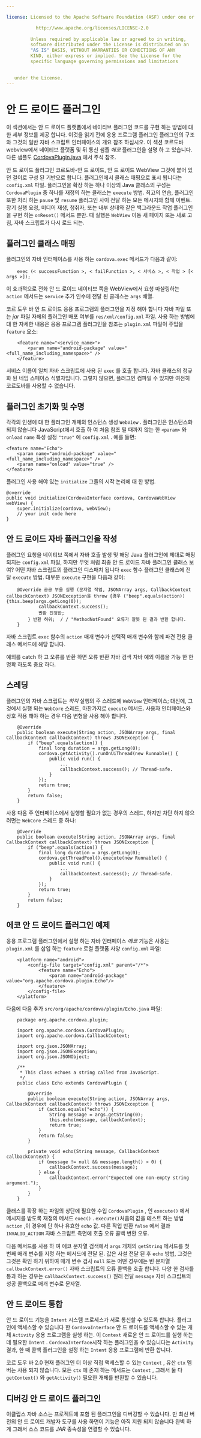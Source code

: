 ```yaml
---

license: Licensed to the Apache Software Foundation (ASF) under one or more contributor license agreements. See the NOTICE file distributed with this work for additional information regarding copyright ownership. The ASF licenses this file to you under the Apache License, Version 2.0 (the "License"); you may not use this file except in compliance with the License. You may obtain a copy of the License at

           http://www.apache.org/licenses/LICENSE-2.0
    
         Unless required by applicable law or agreed to in writing,
         software distributed under the License is distributed on an
         "AS IS" BASIS, WITHOUT WARRANTIES OR CONDITIONS OF ANY
         KIND, either express or implied. See the License for the
         specific language governing permissions and limitations
    

   under the License.
---
```


# 안 드 로이드 플러그인

이 섹션에서는 안 드 로이드 플랫폼에서 네이티브 플러그인 코드를 구현 하는 방법에 대 한 세부 정보를 제공 합니다. 이것을 읽기 전에 응용 프로그램 플러그인 플러그인의 구조와 그것의 일반 자바 스크립트 인터페이스의 개요 참조 하십시오. 이 섹션 코르도바 webview에서 네이티브 플랫폼 및 뒤 통신 샘플 *에코* 플러그인을 설명 하 고 있습니다. 다른 샘플도 [CordovaPlugin.java][1] 에서 주석 참조.

 [1]: https://github.com/apache/cordova-android/blob/master/framework/src/org/apache/cordova/CordovaPlugin.java

안 드 로이드 플러그인 코르도바-안 드 로이드, 안 드 로이드 WebView 그것에 붙어 있던 걸이로 구성 된 기반으로 합니다. 플러그인에서 클래스 매핑으로 표시 됩니다는 `config.xml` 파일. 플러그인을 확장 하는 하나 이상의 Java 클래스의 구성는 `CordovaPlugin` 중 하나를 재정의 하는 클래스는 `execute` 방법. 최고의 연습, 플러그인 또한 처리 하는 `pause` 및 `resume` 플러그인 사이 전달 하는 모든 메시지와 함께 이벤트. 장기 실행 요청, 미디어 재생, 청취자, 또는 내부 상태와 같은 백그라운드 작업 플러그인을 구현 하는 `onReset()` 메서드 뿐만. 때 실행은 `WebView` 이동 새 페이지 또는 새로 고침, 자바 스크립트가 다시 로드 되는.

## 플러그인 클래스 매핑

플러그인의 자바 인터페이스를 사용 하는 `cordova.exec` 메서드가 다음과 같이:

        exec (< successFunction >, < failFunction >, < 서비스 >, < 작업 > [< args >]);
    

이 효과적으로 전화 안 드 로이드 네이티브 쪽을 WebView에서 요청 마샬링하는 `action` 메서드는 `service` 추가 인수에 전달 된 클래스는 `args` 배열.

코르 도우 바 안 드 로이드 응용 프로그램의 플러그인을 지정 해야 합니다 자바 파일 또는 *jar* 파일 자체의 플러그인 배포 여부를 `res/xml/config.xml` 파일. 사용 하는 방법에 대 한 자세한 내용은 응용 프로그램 플러그인을 참조는 `plugin.xml` 파일이 주입을 `feature` 요소:

        <feature name="<service_name>">
            <param name="android-package" value="<full_name_including_namespace>" />
        </feature>
    

서비스 이름이 일치 자바 스크립트에 사용 된 `exec` 를 호출 합니다. 자바 클래스의 정규화 된 네임 스페이스 식별자입니다. 그렇지 않으면, 플러그인 컴파일 수 있지만 여전히 코르도바를 사용할 수 없습니다.

## 플러그인 초기화 및 수명

각각의 인생에 대 한 플러그인 개체의 인스턴스 생성 `WebView` . 플러그인은 인스턴스화되지 않습니다 JavaScript에서 호출 하 여 처음 참조 될 때까지 않는 한 `<param>` 와 `onload` `name` 특성 설정 `"true"` 에 `config.xml` . 예를 들면:

    <feature name="Echo">
        <param name="android-package" value="<full_name_including_namespace>" />
        <param name="onload" value="true" />
    </feature>
    

플러그인 사용 해야 있는 `initialize` 그들의 시작 논리에 대 한 방법.

    @override
    public void initialize(CordovaInterface cordova, CordovaWebView webView) {
        super.initialize(cordova, webView);
        // your init code here
    }
    

## 안 드 로이드 자바 플러그인을 작성

플러그인 요청을 네이티브 쪽에서 자바 호출 발생 및 해당 Java 플러그인에 제대로 매핑되지는 `config.xml` 파일, 하지만 무엇 처럼 최종 안 드 로이드 자바 플러그인 클래스 보여? 어떤 자바 스크립트의 플러그인 디스패치 됩니다 `exec` 함수 플러그인 클래스에 전달 `execute` 방법. 대부분 `execute` 구현을 다음과 같이:

        @Override 공공 부울 실행 (문자열 작업, JSONArray args, CallbackContext callbackContext) JSONException을 throw {경우 ("beep".equals(action)) {this.beep(args.getLong(0));
                callbackContext.success();
                반환 진정한;
            } 반환 허위;  / / "MethodNotFound" 오류가 잘못 된 결과 반환 합니다.
        }
    

자바 스크립트 `exec` 함수의 `action` 매개 변수가 선택적 매개 변수와 함께 파견 전용 클래스 메서드에 해당 합니다.

예외를 catch 하 고 오류를 반환 하면 오류 반환 자바 검색 자바 예외 이름을 가능 한 한 명확 하도록 중요 하다.

## 스레딩

플러그인의 자바 스크립트는 *하지* 실행의 주 스레드에 `WebView` 인터페이스; 대신에, 그것에서 실행 되는 `WebCore` 스레드, 마찬가지로 `execute` 메서드. 사용자 인터페이스와 상호 작용 해야 하는 경우 다음 변형을 사용 해야 합니다.

        @Override
        public boolean execute(String action, JSONArray args, final CallbackContext callbackContext) throws JSONException {
            if ("beep".equals(action)) {
                final long duration = args.getLong(0);
                cordova.getActivity().runOnUiThread(new Runnable() {
                    public void run() {
                        ...
                        callbackContext.success(); // Thread-safe.
                    }
                });
                return true;
            }
            return false;
        }
    

사용 다음 주 인터페이스에서 실행할 필요가 없는 경우의 스레드, 하지만 차단 하지 않으려면는 `WebCore` 스레드 중 하나:

        @Override
        public boolean execute(String action, JSONArray args, final CallbackContext callbackContext) throws JSONException {
            if ("beep".equals(action)) {
                final long duration = args.getLong(0);
                cordova.getThreadPool().execute(new Runnable() {
                    public void run() {
                        ...
                        callbackContext.success(); // Thread-safe.
                    }
                });
                return true;
            }
            return false;
        }
    

## 에코 안 드 로이드 플러그인 예제

응용 프로그램 플러그인에서 설명 하는 자바 인터페이스 *에코* 기능은 사용는 `plugin.xml` 를 삽입 하는 `feature` 로컬 플랫폼 사양 `config.xml` 파일:

        <platform name="android">
            <config-file target="config.xml" parent="/*">
                <feature name="Echo">
                    <param name="android-package" value="org.apache.cordova.plugin.Echo"/>
                </feature>
            </config-file>
        </platform>
    

다음에 다음 추가 `src/org/apache/cordova/plugin/Echo.java` 파일:

        package org.apache.cordova.plugin;
    
        import org.apache.cordova.CordovaPlugin;
        import org.apache.cordova.CallbackContext;
    
        import org.json.JSONArray;
        import org.json.JSONException;
        import org.json.JSONObject;
    
        /**
         * This class echoes a string called from JavaScript.
         */
        public class Echo extends CordovaPlugin {
    
            @Override
            public boolean execute(String action, JSONArray args, CallbackContext callbackContext) throws JSONException {
                if (action.equals("echo")) {
                    String message = args.getString(0);
                    this.echo(message, callbackContext);
                    return true;
                }
                return false;
            }
    
            private void echo(String message, CallbackContext callbackContext) {
                if (message != null && message.length() > 0) {
                    callbackContext.success(message);
                } else {
                    callbackContext.error("Expected one non-empty string argument.");
                }
            }
        }
    

클래스를 확장 하는 파일의 상단에 필요한 수입 `CordovaPlugin` , 인 `execute()` 에서 메시지를 받도록 재정의 메서드 `exec()` . `execute()`처음의 값을 테스트 하는 방법 `action` ,이 경우에 단 하나 유효한 `echo` 값. 다른 작업 반환 `false` 에서 결과 `INVALID_ACTION` 자바 스크립트 측면에 호출 오류 콜백 변환 오류.

다음 메서드를 사용 하 여 에코 문자열 검색에서 `args` 개체의 `getString` 메서드를 첫 번째 매개 변수를 지정 하는 메서드에 전달 된. 값은 사설 전달 된 후 `echo` 방법, 그것은 그것은 확인 하기 위하여 매개 변수 검사 `null` 또는 어떤 경우에는 빈 문자열 `callbackContext.error()` 자바 스크립트의 오류 콜백을 호출 합니다. 다양 한 검사를 통과 하는 경우는 `callbackContext.success()` 원래 전달 `message` 자바 스크립트의 성공 콜백으로 매개 변수로 문자열.

## 안 드 로이드 통합

안 드 로이드 기능을 `Intent` 시스템 프로세스가 서로 통신할 수 있도록 합니다. 플러그인에 액세스할 수 있습니다 한 `CordovaInterface` 안 드 로이드를 액세스할 수 있는 개체 `Activity` 응용 프로그램을 실행 하는. 이 `Context` 새로운 안 드 로이드를 실행 하는 데 필요한 `Intent` . `CordovaInterface`시작 하는 플러그인을 수 있습니다는 `Activity` 결과, 한 때 콜백 플러그인을 설정 하는 `Intent` 응용 프로그램에 반환 합니다.

코르 도우 바 2.0 현재 플러그인 더 이상 직접 액세스할 수 있는 `Context` , 유산 `ctx` 멤버는 사용 되지 않습니다. 모든 `ctx` 에 존재 하는 메서드는 `Context` , 그래서 둘 다 `getContext()` 와 `getActivity()` 필요한 개체를 반환할 수 있습니다.

## 디버깅 안 드 로이드 플러그인

이클립스 자바 소스는 프로젝트에 포함 된 플러그인을 디버깅할 수 있습니다. 만 최신 버전의 안 드 로이드 개발자 도구를 사용 하면이 기능은 아직 지원 되지 않습니다 완벽 하 게 그래서 소스 코드를 *JAR* 종속성을 연결할 수 있습니다.
